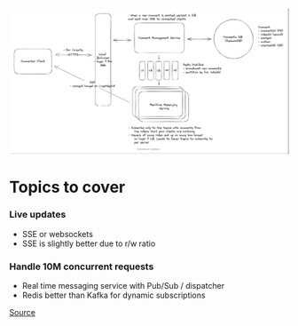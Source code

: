 ![Live Comments](images/live_comments.png)

# Topics to cover
### Live updates
  - SSE or websockets
  - SSE is slightly better due to r/w ratio
### Handle 10M concurrent requests
  - Real time messaging service with Pub/Sub / dispatcher
  - Redis better than Kafka for dynamic subscriptions

[Source](https://www.hellointerview.com/learn/system-design/problem-breakdowns/fb-live-comments)
